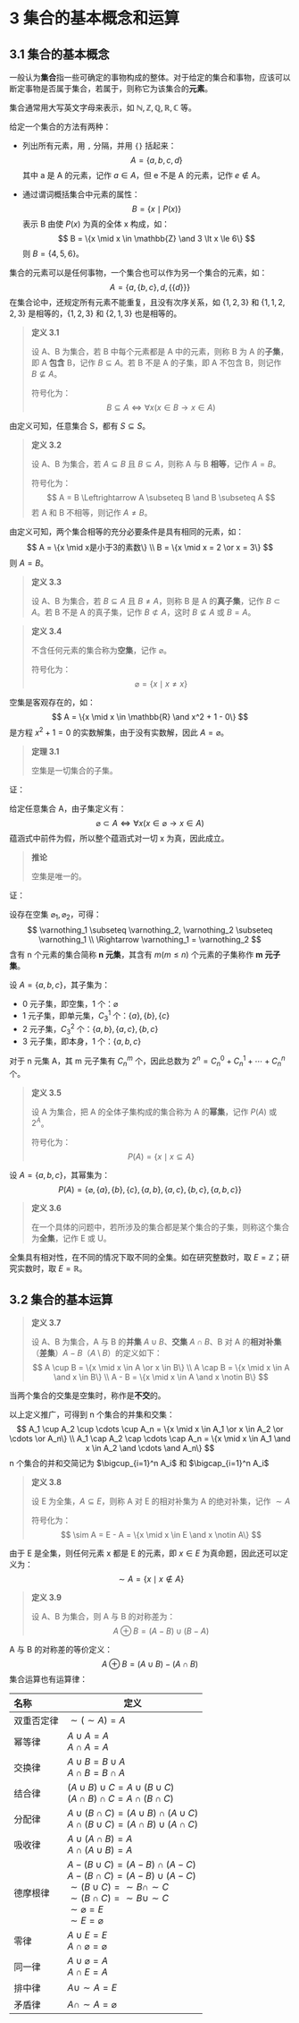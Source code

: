 # 3 集合的基本概念和运算

## 3.1 集合的基本概念

一般认为**集合**指一些可确定的事物构成的整体。对于给定的集合和事物，应该可以断定事物是否属于集合，若属于，则称它为该集合的**元素**。

集合通常用大写英文字母来表示，如 $\mathbb{N}, \mathbb{Z}, \mathbb{Q}, \mathbb{R}, \mathbb{C}$ 等。

给定一个集合的方法有两种：

-   列出所有元素，用 `,` 分隔，并用 `{}` 括起来：
    $$
    A = \{a,b,c,d\}
    $$
    其中 a 是 A 的元素，记作 $a \in A$，但 e 不是 A 的元素，记作 $e \notin A$。

-   通过谓词概括集合中元素的属性：
    $$
    B = \{x \mid P(x)\}
    $$
    表示 B 由使 $P(x)$ 为真的全体 x 构成，如：
    $$
    B = \{x \mid x \in \mathbb{Z} \and 3 \lt x \le 6\}
    $$
    则 $B = \{4,5,6\}$。

集合的元素可以是任何事物，一个集合也可以作为另一个集合的元素，如：
$$
A = \{a, \{b, c\}, d, \{\{d\}\}\}
$$
在集合论中，还规定所有元素不能重复，且没有次序关系，如 $\{1,2,3\}$ 和 $\{1,1,2,2,3\}$ 是相等的，$\{1,2,3\}$ 和 $\{2,1,3\}$ 也是相等的。

>   **定义 3.1**
>
>   设 A、B 为集合，若 B 中每个元素都是 A 中的元素，则称 B 为 A 的**子集**，即 A **包含** B，记作 $B \subseteq A$。若 B 不是 A 的子集，即 A 不包含 B，则记作 $B \nsubseteq A$​​。
>
>   符号化为：
>   $$
>   B \subseteq A \Leftrightarrow \forall x (x \in B \rightarrow x \in A)
>   $$
>

由定义可知，任意集合 S，都有 $S \subseteq S$。

>   **定义 3.2**
>
>   设 A、B 为集合，若 $A \subseteq B$ 且 $B \subseteq A$，则称 A 与 B **相等**，记作 $A = B$。
>
>   符号化为：
>   $$
>   A = B \Leftrightarrow A \subseteq B \and B \subseteq A
>   $$
>   若 A 和 B 不相等，则记作 $A \ne B$。

由定义可知，两个集合相等的充分必要条件是具有相同的元素，如：
$$
A = \{x \mid x是小于3的素数\} \\
B = \{x \mid x = 2 \or x = 3\}
$$
则 $A = B$。

>   **定义 3.3**
>
>   设 A、B 为集合，若 $B \subseteq A$ 且 $B \ne A$，则称 B 是 A 的**真子集**，记作 $B \subset A$。若 B 不是 A 的真子集，记作 $B \not\subset A$，这时 $B \nsubseteq A$ 或 $B = A$。

>   **定义 3.4**
>
>   不含任何元素的集合称为**空集**，记作 $\varnothing$。
>
>   符号化为：
>   $$
>   \varnothing = \{x \mid x \ne x\}
>   $$

空集是客观存在的，如：
$$
A = \{x \mid x \in \mathbb{R} \and x^2 + 1 - 0\}
$$
是方程 $x^2 + 1 = 0$ 的实数解集，由于没有实数解，因此 $A = \varnothing$。

>   **定理 3.1**
>
>   空集是一切集合的子集。

证：

给定任意集合 A，由子集定义有：
$$
\varnothing \subset A \Leftrightarrow \forall x (x \in \varnothing \rightarrow x \in A)
$$
蕴涵式中前件为假，所以整个蕴涵式对一切 x 为真，因此成立。

>   **推论**
>
>   空集是唯一的。

证：

设存在空集 $\varnothing_1, \varnothing_2$，可得：
$$
\varnothing_1 \subseteq \varnothing_2,
\varnothing_2 \subseteq \varnothing_1 \\
\Rightarrow \varnothing_1 = \varnothing_2
$$
含有 n 个元素的集合简称 **n 元集**，其含有 $m (m \le n)$ 个元素的子集称作 **m 元子集**。

设 $A = \{a,b,c\}$，其子集为：

-   0 元子集，即空集，1 个：$\varnothing$
-   1 元子集，即单元集，$C^1_3$ 个：$\{a\}, \{b\}, \{c\}$
-   2 元子集，$C^2_3$ 个：$\{a,b\}, \{a,c\}, \{b,c\}$
-   3 元子集，即本身，1 个：$\{a,b,c\}$

对于 n 元集 A，其 m 元子集有 $C^m_n$ 个，因此总数为 $2^n = C^0_n + C^1_n + \cdots + C^n_n$ 个。

>   **定义 3.5**
>
>   设 A 为集合，把 A 的全体子集构成的集合称为 A 的**幂集**，记作 $P(A)$ 或 $2^A$。
>
>   符号化为：
>   $$
>   P(A) = \{x \mid x \subseteq A\}
>   $$

设 $A = \{a,b,c\}$，其幂集为：
$$
P(A) = \{\varnothing, \{a\}, \{b\}, \{c\}, \{a,b\}, \{a,c\}, \{b,c\}, \{a,b,c\}\}
$$

>   **定义 3.6**
>
>   在一个具体的问题中，若所涉及的集合都是某个集合的子集，则称这个集合为**全集**，记作 E 或 U。

全集具有相对性，在不同的情况下取不同的全集。如在研究整数时，取 $E = \mathbb{Z}$；研究实数时，取 $E = \mathbb{R}$​。

## 3.2 集合的基本运算

>   **定义 3.7**
>
>   设 A、B 为集合，A 与 B 的**并集** $A \cup B$、**交集** $A \cap B$、B 对 A 的**相对补集**（**差集**）$A - B$（$A \setminus B$）的定义如下：
>   $$
>   A \cup B = \{x \mid x \in A \or x \in B\} \\
>   A \cap B = \{x \mid x \in A \and x \in B\} \\
>   A - B = \{x \mid x \in A \and x \notin B\}
>   $$

当两个集合的交集是空集时，称作是**不交**的。

以上定义推广，可得到 n 个集合的并集和交集：
$$
A_1 \cup A_2 \cup \cdots \cup A_n = \{x \mid x \in A_1 \or x \in A_2 \or \cdots \or A_n\} \\
A_1 \cap A_2 \cap \cdots \cap A_n = \{x \mid x \in A_1 \and x \in A_2 \and \cdots \and A_n\}
$$
n 个集合的并和交简记为 $\bigcup_{i=1}^n A_i$ 和 $\bigcap_{i=1}^n A_i$

>   **定义 3.8**
>
>   设 E 为全集，$A \subseteq E$，则称 A 对 E 的相对补集为 A 的绝对补集，记作 $\sim A$
>
>   符号化为：
>   $$
>   \sim A = E - A = \{x \mid x \in E \and x \notin A\}
>   $$

由于 E 是全集，则任何元素 x 都是 E 的元素，即 $x \in E$ 为真命题，因此还可以定义为：
$$
\sim A = \{x \mid x \notin A\}
$$

>   **定义 3.9**
>
>   设 A、B 为集合，则 A 与 B 的对称差为：
>   $$
>   A \oplus B = (A - B) \cup (B - A)
>   $$

A 与 B 的对称差的等价定义：
$$
A \oplus B = (A \cup B) - (A \cap B)
$$
集合运算也有运算律：

| 名称       | 定义                                                         |
| :--------- | ------------------------------------------------------------ |
| 双重否定律 | $\sim (\sim A) = A$                                          |
| 幂等律     | $A \cup A = A$<br />$A \cap A = A$                           |
| 交换律     | $A \cup B = B \cup A$<br />$A \cap B = B \cap A$             |
| 结合律     | $(A \cup B) \cup C = A \cup (B \cup C)$<br />$(A \cap B) \cap C = A \cap (B \cap C)$ |
| 分配律     | $A \cup (B \cap C) = (A \cup B) \cap (A \cup C)$<br />$A \cap (B \cup C) = (A \cap B) \cup (A \cap C)$ |
| 吸收律     | $A \cup (A \cap B) = A$<br />$A \cap (A \cup B) = A$         |
| 德摩根律   | $A - (B \cup C) = (A - B) \cap (A - C)$<br />$A - (B \cap C) = (A - B) \cup (A - C)$<br />$\sim (B \cup C) = \sim B \cap \sim C$<br />$\sim (B \cap C) = \sim B \cup \sim C$<br />$\sim \varnothing = E$<br />$\sim E = \varnothing$ |
| 零律       | $A \cup E = E$<br />$A \cap \varnothing = \varnothing$       |
| 同一律     | $A \cup \varnothing = A$<br />$A \cap E = A$                 |
| 排中律     | $A \cup \sim A = E$                                          |
| 矛盾律     | $A \cap \sim A = \varnothing$                                |


